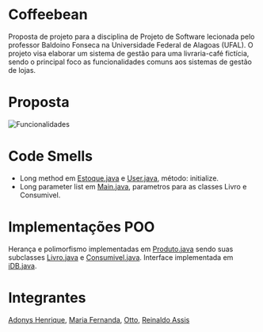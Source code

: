 # Coffeebean

Proposta de projeto para a disciplina de Projeto de Software lecionada pelo professor Baldoino Fonseca na Universidade Federal de Alagoas (UFAL). O projeto visa elaborar um sistema de gestão para uma livraria-café fictícia, sendo o principal foco as funcionalidades comuns aos sistemas de gestão de lojas.

# Proposta

![Funcionalidades](https://i.ibb.co/sCG8Xxz/image.png)

# Code Smells

- Long method em [Estoque.java](https://github.com/ReinaldoAssis/CoffeeBeans2.0/blob/main/telas/Estoque.java) e [User.java](https://github.com/ReinaldoAssis/CoffeeBeans2.0/blob/main/telas/User.java), método: initialize.
- Long parameter list em [Main.java](https://github.com/ReinaldoAssis/CoffeeBeans2.0/blob/main/Main.java), parametros para as classes Livro e Consumivel.

# Implementações POO

Herança e polimorfismo implementadas em [Produto.java](https://github.com/ReinaldoAssis/CoffeeBeans2.0/blob/main/src/Produto.java) sendo suas subclasses [Livro.java](https://github.com/ReinaldoAssis/CoffeeBeans2.0/blob/main/src/Livro.java) e [Consumivel.java](https://github.com/ReinaldoAssis/CoffeeBeans2.0/blob/main/src/Consumivel.java). Interface implementada em [iDB.java](https://github.com/ReinaldoAssis/CoffeeBeans2.0/blob/main/service/interfaces/iDB.java).

# Integrantes

[Adonys Henrique](https://github.com/AdonysHenrique), [Maria Fernanda](https://github.com/mfernandaribeiro), [Otto](https://github.com/tenorioalb), [Reinaldo Assis](https://github.com/ReinaldoAssis)
